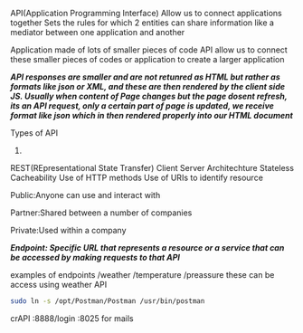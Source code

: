 
API(Application Programming Interface)
Allow us to connect applications together
Sets the rules  for which 2 entities can share information like a mediator between one application and another

Application made of lots of smaller pieces of code
API allow us to connect these smaller pieces of codes or application to create a larger application

***API responses are smaller and are not retunred as HTML but rather as formats like json or XML, and these are then rendered by the client side JS. 
Usually when content of Page changes but the page dosent refresh, its an API request, only a certain part of page is updated, we receive format like json which in then rendered properly into our HTML document***

Types of API

1)
REST(REpresentational  State Transfer)
Client Server Architechture
Stateless
Cacheability
Use of HTTP methods
Use of URIs to identify resource

Public:Anyone can use and interact with

Partner:Shared between a number of companies 

Private:Used within a company

***Endpoint: Specific  URL that represents a resource or a service that can be accessed by making requests to that API***

examples of endpoints
/weather
/temperature
/preassure
these can be access using weather API

```sh
sudo ln -s /opt/Postman/Postman /usr/bin/postman
```

crAPI
:8888/login
:8025 for mails

